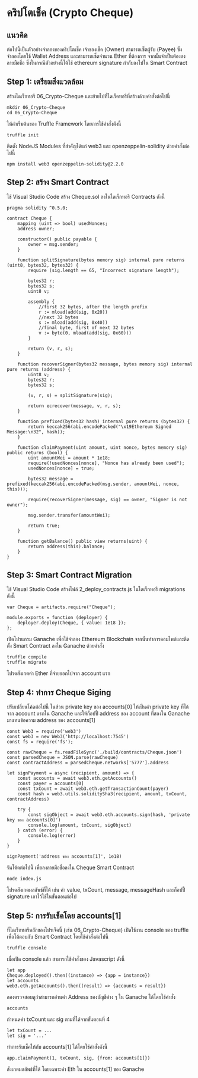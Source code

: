 # คริปโตเช็ค (Crypto Cheque)
## แนวคิด
ต่อไปนี้เป็นตัวอย่างจำลองของคริปโตเช็ค เจ้าของเช็ค (Owner) สามารถเซ็ตผู้รับ (Payee) ซึ่งจำลองโดยใช้ Wallet Address และสามารถเซ็ตจำนวน Ether ที่ต้องการ จากนั้นจำเป็นต้องลงลายมือชื่อ ซึ่งในกรณีตัวอย่างนี้ได้ใช้ ethereum signature กำกับลงไปใน Smart Contract

## Step 1: เตรียมสิ่งแวดล้อม
สร้างไดเร็กทอรี 06_Crypto-Cheque และย้ายไปที่ไดเร็คทอรีที่สร้างด้วยคำสั่งต่อไปนี้
```
mkdir 06_Crypto-Cheque
cd 06_Crypto-Cheque
```

ให้ค่าเริ่มต้นของ Truffle Framework โดยการใช้คำสั่งดังนี้
```
truffle init
```

ติดตั้ง NodeJS Modules ที่สำคัญได้แก่ web3 และ openzeppelin-solidity ด้วยคำสั่งต่อไปนี้

```
npm install web3 openzeppelin-solidity@2.2.0
```

## Step 2: สร้าง Smart Contract
ใช้ Visual Studio Code สร้าง Cheque.sol ลงในไดเร็กทอรี Contracts ดังนี้
```
pragma solidity ^0.5.0;

contract Cheque {
    mapping (uint => bool) usedNonces;
    address owner;

    constructor() public payable {
        owner = msg.sender;
    }

    function splitSignature(bytes memory sig) internal pure returns (uint8, bytes32, bytes32) {
        require (sig.length == 65, "Incorrect signature length");

        bytes32 r;
        bytes32 s;
        uint8 v;

        assembly {
            //first 32 bytes, after the length prefix
            r := mload(add(sig, 0x20))
            //next 32 bytes
            s := mload(add(sig, 0x40))
            //final byte, first of next 32 bytes
            v := byte(0, mload(add(sig, 0x60)))
        }

        return (v, r, s);
    }
    
    function recoverSigner(bytes32 message, bytes memory sig) internal pure returns (address) {
        uint8 v;
        bytes32 r;
        bytes32 s;

        (v, r, s) = splitSignature(sig);

        return ecrecover(message, v, r, s);
    }
    
    function prefixed(bytes32 hash) internal pure returns (bytes32) {
        return keccak256(abi.encodePacked("\x19Ethereum Signed Message:\n32", hash));
    }
    
    function claimPayment(uint amount, uint nonce, bytes memory sig) public returns (bool) {
        uint amountWei = amount * 1e18;
        require(!usedNonces[nonce], "Nonce has already been used");
        usedNonces[nonce] = true;

        bytes32 message = prefixed(keccak256(abi.encodePacked(msg.sender, amountWei, nonce, this)));

        require(recoverSigner(message, sig) == owner, "Signer is not owner");

        msg.sender.transfer(amountWei);

        return true;
    }

    function getBalance() public view returns(uint) {
        return address(this).balance;
    }
}
```

## Step 3: Smart Contract Migration
ใช้ Visual Studio Code สร้างไฟล์ 2_deploy_contracts.js ในไดเร็กทอรี migrations ดังนี้

```
var Cheque = artifacts.require("Cheque");

module.exports = function (deployer) {
    deployer.deploy(Cheque, { value: 1e18 });
};
```

เปิดโปรแกรม Ganache เพื่อใช้จำลอง Ethereum Blockchain จากนั้นทำการคอมไพล์และติดตั้ง Smart Contract ลงใน Ganache ด้วยคำสั่ง
```
truffle compile
truffle migrate
```
โปรดสังเกตค่า Ether ที่จ่ายออกไปจาก account แรก

## Step 4: ทำการ Cheque Siging
ปรับเปลี่ยนโค้ดต่อไปนี้ ในส่วน private key ของ accounts[0] ให้เป็นค่า private key ที่ได้จาก account แรกใน Ganache และให้ก็อปปี้ address ของ account ที่สองใน Ganache มาแทนข้อความ address ของ accounts[1]
```
const Web3 = require('web3')
const web3 = new Web3('http://localhost:7545')
const fs = require('fs');

const rawCheque = fs.readFileSync('./build/contracts/Cheque.json')
const parsedCheque = JSON.parse(rawCheque)
const contractAddress = parsedCheque.networks['5777'].address

let signPayment = async (recipient, amount) => {
    const accounts = await web3.eth.getAccounts()
    const payer = accounts[0]
    const txCount = await web3.eth.getTransactionCount(payer)
    const hash = web3.utils.soliditySha3(recipient, amount, txCount, contractAddress)

    try {
        const sigObject = await web3.eth.accounts.sign(hash, 'private key ของ accounts[0]')
        console.log(amount, txCount, sigObject)
    } catch (error) {
        console.log(error)
    }
} 

signPayment('address ของ accounts[1]', 1e18)
```


รันโค้ดต่อไปนี้ เพื่อลงลายมือชื่อลงใน Cheque Smart Contract
```
node index.js
```

โปรดสังเกตผลลัพธ์ที่ได้ เช่น ค่า value, txCount, message, messageHash และก็อปปี้ signature เอาไว้ใช้ในขั้นตอนต่อไป

## Step 5: การรับเช็คโดย accounts[1]
ที่ไดเร็กทอรีหลักของโปรเจ็คนี้ (เช่น 06_Crypto-Cheque) เปิดใช้งาน console ของ truffle เพื่อโต้ตอบกับ Smart Contract โดยใช้คำสั่งต่อไปนี้
```
truffle console
```

เมื่อเปิด console แล้ว สามารถใช้คำสั่งของ Javascript ดังนี้
```
let app
Cheque.deployed().then((instance) => {app = instance})
let accounts
web3.eth.getAccounts().then((result) => {accounts = result})
```
ลองตรวจสอบดูว่าสามารถอ่านค่า Address ของบัญชีต่าง ๆ ใน Ganache ได้โดยใช้คำสั่ง

```
accounts
```

กำหนดค่า txCount และ sig ตามที่ได้จากขั้นตอนที่ 4

```
let txCount = ...
let sig = '...'
```

ทำการรับเช็คให้กับ accounts[1] ได้โดยใช้คำสั่งดังนี้

```
app.claimPayment(1, txCount, sig, {from: accounts[1]})
```

สังเกตผลลัพธ์ที่ได้ โดยเฉพาะค่า Eth ใน accounts[1] ของ Ganache

